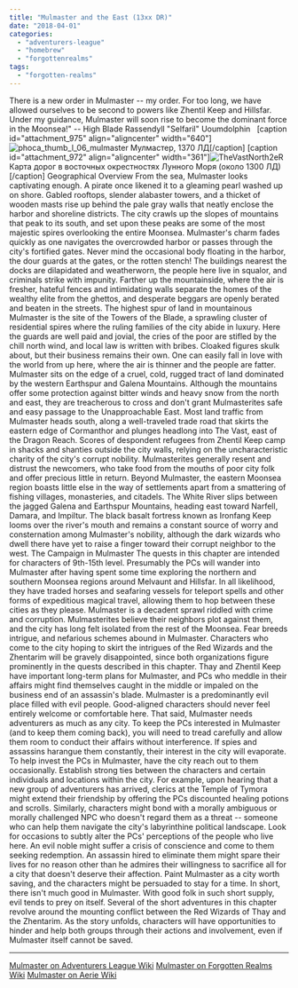 ```yaml
---
title: "Mulmaster and the East (13xx DR)"
date: "2018-04-01"
categories: 
  - "adventurers-league"
  - "homebrew"
  - "forgottenrealms"
tags: 
  - "forgotten-realms"
---
```


There is a new order in Mulmaster -- my order. For too long, we have allowed ourselves to be second to powers like Zhentil Keep and Hillsfar. Under my guidance, Mulmaster will soon rise to become the dominant force in the Moonsea!" -- High Blade Rassendyll "Selfaril" Uoumdolphin   \[caption id="attachment\_975" align="aligncenter" width="640"\]![phoca_thumb_l_06_mulmaster](https://adventurersleague.files.wordpress.com/2018/04/phoca_thumb_l_06_mulmaster.jpg) Мулмастер, 1370 ЛД\[/caption\] \[caption id="attachment\_972" align="aligncenter" width="361"\]![TheVastNorth2eR](https://adventurersleague.files.wordpress.com/2018/04/thevastnorth2er.jpg) Карта дорог в восточных окрестностях Лунного Моря (около 1300 ЛД)\[/caption\] Geographical Overview From the sea, Mulmaster looks captivating enough. A pirate once likened it to a gleaming pearl washed up on shore. Gabled rooftops, slender alabaster towers, and a thicket of wooden masts rise up behind the pale gray walls that neatly enclose the harbor and shoreline districts. The city crawls up the slopes of mountains that peak to its south, and set upon these peaks are some of the most majestic spires overlooking the entire Moonsea. Mulmaster's charm fades quickly as one navigates the overcrowded harbor or passes through the city's fortified gates. Never mind the occasional body floating in the harbor, the dour guards at the gates, or the rotten stench! The buildings nearest the docks are dilapidated and weatherworn, the people here live in squalor, and criminals strike with impunity. Farther up the mountainside, where the air is fresher, hateful fences and intimidating walls separate the homes of the wealthy elite from the ghettos, and desperate beggars are openly berated and beaten in the streets. The highest spur of land in mountainous Mulmaster is the site of the Towers of the Blade, a sprawling cluster of residential spires where the ruling families of the city abide in luxury. Here the guards are well paid and jovial, the cries of the poor are stifled by the chill north wind, and local law is written with bribes. Cloaked figures skulk about, but their business remains their own. One can easily fall in love with the world from up here, where the air is thinner and the people are fatter. Mulmaster sits on the edge of a cruel, cold, rugged tract of land dominated by the western Earthspur and Galena Mountains. Although the mountains offer some protection against bitter winds and heavy snow from the north and east, they are treacherous to cross and don't grant Mulmasterites safe and easy passage to the Unapproachable East. Most land traffic from Mulmaster heads south, along a well-traveled trade road that skirts the eastern edge of Cormanthor and plunges headlong into The Vast, east of the Dragon Reach. Scores of despondent refugees from Zhentil Keep camp in shacks and shanties outside the city walls, relying on the uncharacteristic charity of the city's corrupt nobility. Mulmasterites generally resent and distrust the newcomers, who take food from the mouths of poor city folk and offer precious little in return. Beyond Mulmaster, the eastern Moonsea region boasts little else in the way of settlements apart from a smattering of fishing villages, monasteries, and citadels. The White River slips between the jagged Galena and Earthspur Mountains, heading east toward Narfell, Damara, and Impiltur. The black basalt fortress known as Ironfang Keep looms over the river's mouth and remains a constant source of worry and consternation among Mulmaster's nobility, although the dark wizards who dwell there have yet to raise a finger toward their corrupt neighbor to the west. The Campaign in Mulmaster The quests in this chapter are intended for characters of 9th-15th level. Presumably the PCs will wander into Mulmaster after having spent some time exploring the northern and southern Moonsea regions around Melvaunt and Hillsfar. In all likelihood, they have traded horses and seafaring vessels for teleport spells and other forms of expeditious magical travel, allowing them to hop between these cities as they please. Mulmaster is a decadent sprawl riddled with crime and corruption. Mulmasterites believe their neighbors plot against them, and the city has long felt isolated from the rest of the Moonsea. Fear breeds intrigue, and nefarious schemes abound in Mulmaster. Characters who come to the city hoping to skirt the intrigues of the Red Wizards and the Zhentarim will be gravely disappointed, since both organizations figure prominently in the quests described in this chapter. Thay and Zhentil Keep have important long-term plans for Mulmaster, and PCs who meddle in their affairs might find themselves caught in the middle or impaled on the business end of an assassin's blade. Mulmaster is a predominantly evil place filled with evil people. Good-aligned characters should never feel entirely welcome or comfortable here. That said, Mulmaster needs adventurers as much as any city. To keep the PCs interested in Mulmaster (and to keep them coming back), you will need to tread carefully and allow them room to conduct their affairs without interference. If spies and assassins harangue them constantly, their interest in the city will evaporate. To help invest the PCs in Mulmaster, have the city reach out to them occasionally. Establish strong ties between the characters and certain individuals and locations within the city. For example, upon hearing that a new group of adventurers has arrived, clerics at the Temple of Tymora might extend their friendship by offering the PCs discounted healing potions and scrolls. Similarly, characters might bond with a morally ambiguous or morally challenged NPC who doesn't regard them as a threat -- someone who can help them navigate the city's labyrinthine political landscape. Look for occasions to subtly alter the PCs' perceptions of the people who live here. An evil noble might suffer a crisis of conscience and come to them seeking redemption. An assassin hired to eliminate them might spare their lives for no reason other than he admires their willingness to sacrifice all for a city that doesn't deserve their affection. Paint Mulmaster as a city worth saving, and the characters might be persuaded to stay for a time. In short, there isn't much good in Mulmaster. With good folk in such short supply, evil tends to prey on itself. Several of the short adventures in this chapter revolve around the mounting conflict between the Red Wizards of Thay and the Zhentarim. As the story unfolds, characters will have opportunities to hinder and help both groups through their actions and involvement, even if Mulmaster itself cannot be saved.

* * *

[Mulmaster on Adventurers League Wiki](https://adventurersleague.wikia.com/wiki/Mulmaster) [Mulmaster on Forgotten Realms Wiki](https://forgottenrealms.wikia.com/wiki/Mulmaster) [Mulmaster on Aerie Wiki](http://wiki.aerie.ru/wiki/%D0%9C%D1%83%D0%BB%D0%BC%D0%B0%D1%81%D1%82%D0%B5%D1%80)

